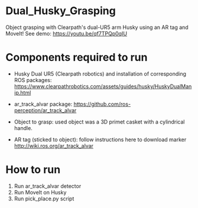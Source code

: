 # Dual_Husky_Grasping
Object grasping with Clearpath's dual-UR5 arm Husky using an AR tag and MoveIt! See demo: https://youtu.be/qf7TPQp0qIU

# Components required to run

- Husky Dual UR5 (Clearpath robotics) and installation of corresponding ROS packages: https://www.clearpathrobotics.com/assets/guides/husky/HuskyDualManip.html

- ar_track_alvar package: https://github.com/ros-perception/ar_track_alvar

- Object to grasp: used object was a 3D primet casket with a cylindrical handle. 

- AR tag (sticked to object): follow instructions here to download marker http://wiki.ros.org/ar_track_alvar


# How to run

1) Run ar_track_alvar detector
2) Run MoveIt on Husky
3) Run pick_place.py script
